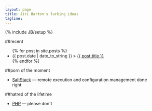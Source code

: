 ```yaml
---
layout: page
title: Jiri Barton's lurking ideas
tagline:
---
```

{% include JB/setup %}

##recent

<ul class="posts">
  {% for post in site.posts %}
    <li><span>{{ post.date | date_to_string }}</span> &raquo; <a href="{{ BASE_PATH }}{{ post.url }}">{{ post.title }}</a></li>
  {% endfor %}
</ul>

##porn of the moment

<ul class="posts">
  <li><a href="http://saltstack.org">SaltStack</a> &mdash; <span>remote execution and configuration management done right</span></li>
</ul>

##hatred of the lifetime

<ul class="posts">
  <li><a href="http://www.php.net">PHP</a> &mdash; <span>please don't</span></li>
</ul>
